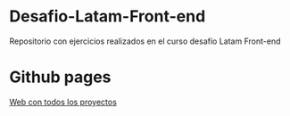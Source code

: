 # Desafio-Latam-Front-end
Repositorio con ejercicios realizados en el curso desafío Latam Front-end

<h1> Github pages </h1>

<a href="josefamendezpruebaunodl.ga">Web con todos los proyectos</a>

